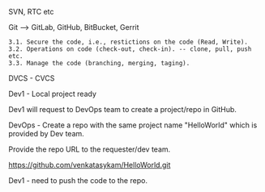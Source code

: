 

SVN, RTC etc

Git --> GitLab, GitHub, BitBucket, Gerrit

    3.1. Secure the code, i.e., restictions on the code (Read, Write).
    3.2. Operations on code (check-out, check-in). -- clone, pull, push etc.
    3.3. Manage the code (branching, merging, taging).

DVCS - CVCS

Dev1 - Local project ready

Dev1 will request to DevOps team to create a project/repo in GitHub.

DevOps - Create a repo with the same project name "HelloWorld" which is provided by Dev team.

Provide the repo URL to the requester/dev team.

https://github.com/venkatasykam/HelloWorld.git

Dev1 - need to push the code to the repo.
